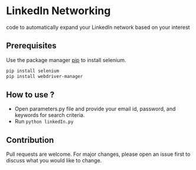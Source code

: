 
# LinkedIn Networking

code to automatically expand your LinkedIn network based on your interest

## Prerequisites

Use the package manager [pip](https://pip.pypa.io/en/stable/) to install selenium.

```bash
pip install selenium
pip install webdriver-manager
```
## How to use ?
 - Open parameters.py file and provide your email id, password, and keywords for search criteria.
 - Run `python linkedIn.py`


## Contribution
Pull requests are welcome. For major changes, please open an issue first to discuss what you would like to change.



